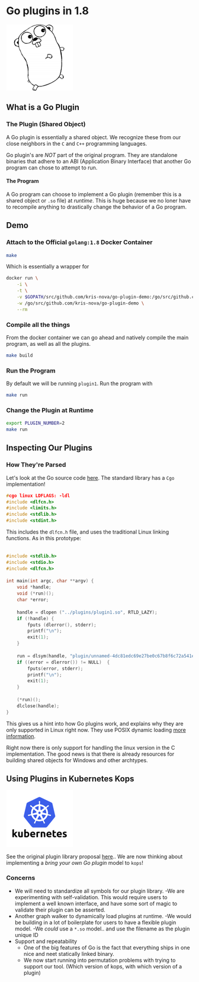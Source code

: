 # Go plugins in 1.8

![adorable gopher](img/gopher-180.png)

## What is a Go Plugin

### The Plugin (Shared Object)

A Go plugin is essentially a shared object. We recognize these from our close neighbors in the `C` and `C++` programming languages.

Go plugin's are *NOT* part of the original program. They are standalone binaries that adhere to an ABI (Application Binary Interface) that another Go program can chose to attempt to run.

#### The Program

A Go program can choose to implement a Go plugin (remember this is a shared object or `.so` file) at *runtime*. This is huge because we no loner have to recompile anything to drastically change the
behavior of a Go program.

## Demo

### Attach to the Official `golang:1.8` Docker Container

```bash
make
```

Which is essentially a wrapper for

```bash
docker run \
    -i \
    -t \
    -v $GOPATH/src/github.com/kris-nova/go-plugin-demo:/go/src/github.com/kris-nova/go-plugin-demo \
    -w /go/src/github.com/kris-nova/go-plugin-demo \
    --rm
```

### Compile all the things

From the docker container we can go ahead and natively compile the main program, as well as all the plugins.

```bash
make build
```

### Run the Program

By default we will be running `plugin1`. Run the program with

```bash
make run
```

### Change the Plugin at Runtime

```bash
export PLUGIN_NUMBER=2
make run
```

## Inspecting Our Plugins

### How They're Parsed

Let's look at the Go source code [here](https://github.com/golang/go/tree/release-branch.go1.8/src/plugin). The standard library has a `Cgo` implementation!

```C
#cgo linux LDFLAGS: -ldl
#include <dlfcn.h>
#include <limits.h>
#include <stdlib.h>
#include <stdint.h>
```

This includes the `dlfcn.h` file, and uses the traditional Linux linking functions. As in this prototype:

```C

#include <stdlib.h>
#include <stdio.h>
#include <dlfcn.h>

int main(int argc, char **argv) {
    void *handle;
    void (*run)();
    char *error;

    handle = dlopen ("../plugins/plugin1.so", RTLD_LAZY);
    if (!handle) {
        fputs (dlerror(), stderr);
        printf("\n");
        exit(1);
    }

    run = dlsym(handle, "plugin/unnamed-4dc81edc69e27be0c67b8f6c72a541e65358fd88.init");
    if ((error = dlerror()) != NULL)  {
        fputs(error, stderr);
        printf("\n");
        exit(1);
    }

    (*run)();
    dlclose(handle);
}
```

This gives us a hint into how Go plugins work, and explains why they are only supported in Linux right now. They use POSIX dynamic loading [more information](https://en.wikipedia.org/wiki/Dynamic_loading).

Right now there is only support for handling the linux version in the C implementation. The good news is that there is already resources for building shared objects for Windows and other archtypes.

## Using Plugins in Kubernetes Kops

![k8s logo](img/k8s-180.png)

See the original plugin library proposal [here](https://github.com/kubernetes/kops/issues/958).. We are now thinking about implementing a *bring your own Go plugin* model to `kops`!

### Concerns

- We will need to standardize all symbols for our plugin library.
  -We are experimenting with self-validation. This would require users to implement a well known interface, and have some sort of magic to validate their plugin can be asserted.
- Another graph walker to dynamically load plugins at runtime.
  -We would be building in a lot of boilerplate for users to have a flexible plugin model.
  -We *could* use a `*.so` model.. and use the filename as the plugin unique ID
- Support and repeatability
  - One of the big features of Go is the fact that everything ships in one nice and neet statically linked binary.
  - We now start running into permutation problems with trying to support our tool. (Which version of kops, with which version of a plugin)
